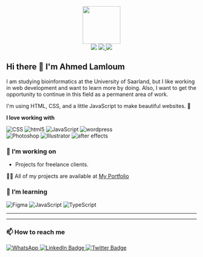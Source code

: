 
<div id="header" align="center">
	 <img src="https://media.giphy.com/media/HwBlFQZFcAoUcPHZdX/giphy.gif" width="100"/><br>
	 <img src="https://komarev.com/ghpvc/?username=a-lamloum&style=flat-square&color=blue"/>
	 <a href="https://a-lamloum.github.io/react-portfolio/" target="_blank">
		 <img src="https://img.shields.io/badge/Portfolio-Link-red?style=flat-square&logo=appveyor"/>
	 </a>
	 <a href="https://www.buymeacoffee.com/ahlamloum" target="_blank">
		<img src="https://img.shields.io/badge/Buy%20Me%20a%20Coffee-ffdd00?style=flat-square&logo=buy-me-a-coffee&logoColor=black"/>
	 </a>	 
</div>

## Hi there 👋 I'm Ahmed Lamloum
I am studying bioinformatics at the University of Saarland, but I like working in web development and want to learn more by doing. Also, I want to get the opportunity to continue in this field as a permanent area of work.
 
I'm using HTML, CSS, and a little JavaScript to make beautiful websites. 🎨

**I love working with**

<div display="flex">
	<img src="https://img.shields.io/badge/css3-%231572B6.svg?style=for-the-badge&logo=css3&logoColor=white" alt="CSS"/>
	  <img src="https://img.shields.io/badge/html5-%23E34F26.svg?style=for-the-badge&logo=html5&logoColor=white" alt="html5"/>
	  <img src="https://img.shields.io/badge/javascript-%23323330.svg?style=for-the-badge&logo=javascript&logoColor=%23F7DF1E" alt="JavaScript"/>
	  <img src="https://img.shields.io/badge/WordPress-%23117AC9.svg?style=for-the-badge&logo=WordPress&logoColor=white" alt="wordpress"/><br>
	  <img src="https://img.shields.io/badge/adobe%20photoshop-%2331A8FF.svg?style=for-the-badge&logo=adobe%20photoshop&logoColor=white" alt="Photoshop"/>
	  <img src="https://img.shields.io/badge/adobe%20illustrator-%23FF9A00.svg?style=for-the-badge&logo=adobe%20illustrator&logoColor=white" alt="Illustrator"/>
	  <img src="https://img.shields.io/badge/Adobe%20After%20Effects-9999FF.svg?style=for-the-badge&logo=Adobe%20After%20Effects&logoColor=white" alt="after effects"/>
</div>

### 🔭 I’m working on

- Projects for freelance clients.

👨‍💻 All of my projects are available at [My Portfolio](https://a-lamloum.github.io/react-portfolio/)  

### 🌱 I’m learning

<div display="flex">
	<img src="https://img.shields.io/badge/figma-%23F24E1E.svg?style=for-the-badge&logo=figma&logoColor=white" alt="Figma"/>
	<img src="https://img.shields.io/badge/javascript-%23323330.svg?style=for-the-badge&logo=javascript&logoColor=%23F7DF1E" alt="JavaScript"/>
	<img src="https://img.shields.io/badge/react-%2320232a.svg?style=for-the-badge&logo=react&logoColor=%2361DAFB" alt="TypeScript"/>
</div>

---

<!-- ### 🤔 I’m looking for a part-time job -->
<!-- <div align="center"> -->
<!-- <img src="https://media.giphy.com/media/RiykPw9tgdOylwFgUe/giphy.gif" width=50%/> -->

<!-- </div> -->

-----------

### 📫 How to reach me


<div id="badges" width="100">
  <a href="https://wa.me/+4915752370477">
    <img src="https://img.shields.io/badge/WhatsApp-25D366?style=for-the-badge&logo=whatsapp&logoColor=white" alt="WhatsApp"/>
  </a>
    <a href="http://m.me/PhAhmedOmar">
    <img src="https://img.shields.io/badge/Messenger-00B2FF?style=for-the-badge&logo=messenger&logoColor=white" alt="LinkedIn Badge"/>
  </a>
  <a href="https://twitter.com/Ahmadom65222484">
    <img src="https://img.shields.io/badge/Twitter-blue?style=for-the-badge&logo=twitter&logoColor=white" alt="Twitter Badge"/>
  </a>
</div>
<br>
<br>
<!-- <p><img align="center" src="https://github-readme-stats.vercel.app/api/top-langs?username=a-lamloum&show_icons=true&locale=de&layout=compact&theme=radical" alt="a-lamloum" /></p>  
  
<p>&nbsp;<img align="center" src="https://github-readme-stats.vercel.app/api?username=a-lamloum&show_icons=true&locale=de&theme=radical" alt="a-lamloum" /></p>  
  
<p><img align="center" src="https://github-readme-streak-stats.herokuapp.com/?user=a-lamloum&theme=radical" alt="a-lamloum" /></p>
  
 -->
